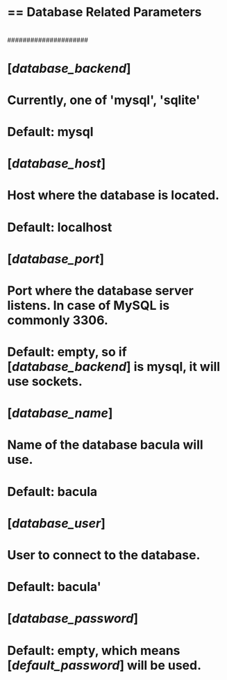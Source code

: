 # == Database Related Parameters
#
#####################
#
# [*database_backend*]
#   Currently, one of 'mysql', 'sqlite'
#   Default: mysql
#
# [*database_host*]
#   Host where the database is located.
#   Default: localhost
#
# [*database_port*]
#   Port where the database server listens. In case of MySQL is commonly 3306.
#   Default: empty, so if [*database_backend*] is mysql, it will use sockets.
#
# [*database_name*]
#   Name of the database bacula will use.
#   Default: bacula
#
# [*database_user*]
#   User to connect to the database.
#   Default: bacula'
#
# [*database_password*]
#   Default: empty, which means [*default_password*] will be used.
